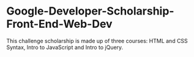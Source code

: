 # Google-Developer-Scholarship-Front-End-Web-Dev
This challenge scholarship is made up of three courses: HTML and CSS Syntax, Intro to JavaScript and Intro to jQuery.
